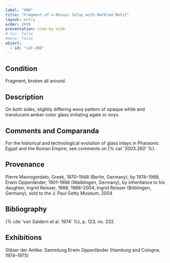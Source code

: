 ```yaml
---
label: "490"
title: "Fragment of a Mosaic Inlay with Marbled Motif"
layout: entry
order: 2099
presentation: side-by-side
# toc: false
#menu: false 
object:
  - id: "cat-490"
---
```


## Condition

Fragment, broken all around.

## Description

On both sides, slightly differing wavy pattern of opaque white and translucent amber-color glass imitating agate or onyx.

## Comments and Comparanda

For the historical and technological evolution of glass inlays in Pharaonic Egypt and the Roman Empire, see comments on {% cat '2003.260' %}.

## Provenance

Pierre Mavrogordato, Greek, 1870–1948 (Berlin, Germany); by 1974–1988, Erwin Oppenländer, 1901–1988 (Waiblingen, Germany), by inheritance to his daughter, Ingrid Reisser, 1988; 1988–2004, Ingrid Reisser (Böblingen, Germany), sold to the J. Paul Getty Museum, 2004

## Bibliography

{% cite 'von Saldern et al. 1974' %}, p. 123, no. 332.

## Exhibitions

Gläser der Antike: Sammlung Erwin Oppenländer (Hamburg and Cologne, 1974–1975)